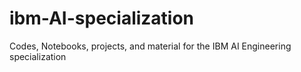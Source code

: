 # ibm-AI-specialization
Codes, Notebooks, projects, and material for the IBM AI Engineering specialization 
